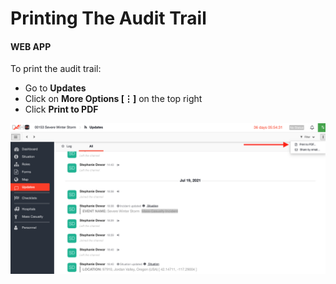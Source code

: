 # Printing The Audit Trail

#### WEB APP

To print the audit trail:

* Go to **Updates**
* Click on **More Options \[⋮\]** on the top right
* Click **Print to PDF**

![](../../.gitbook/assets/screen-shot-2021-08-19-at-3.17.32-pm.png)

  


